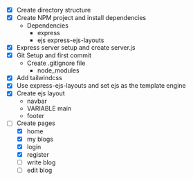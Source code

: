  - [x] Create directory structure
 - [x] Create NPM project and install dependencies
    - Dependencies
        - express
        - ejs express-ejs-layouts
 - [x] Express server setup and create server.js
 - [x] Git Setup and first commit
    - Create .gitignore file 
        - node_modules
 - [x] Add tailwindcss
 - [x] Use express-ejs-layouts and set ejs as the template engine
 - [x] Create ejs layout
    - navbar
    - VARIABLE main
    - footer
 - [ ] Create pages
    - [x] home
    - [x] my blogs
    - [x] login
    - [x] register
    - [ ] write blog
    - [ ] edit blog